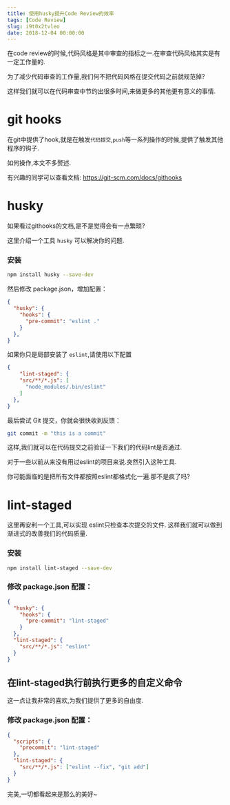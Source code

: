 ```yaml
---
title: 使用husky提升Code Review的效率
tags: [Code Review]
slug: i9t0x2tvleo
date: 2018-12-04 00:00:00
---
```


在code review的时候,代码风格是其中审查的指标之一.在审查代码风格其实是有一定工作量的.

为了减少代码审查的工作量,我们何不把代码风格在提交代码之前就规范掉?

这样我们就可以在代码审查中节约出很多时间,来做更多的其他更有意义的事情.

# git hooks
在git中提供了hook,就是在触发`代码提交`,`push`等一系列操作的时候,提供了触发其他程序的钩子.

如何操作,本文不多赘述.

有兴趣的同学可以查看文档: https://git-scm.com/docs/githooks

# husky

如果看过githooks的文档,是不是觉得会有一点繁琐?

这里介绍一个工具 `husky` 可以解决你的问题.

### 安装

``` bash
npm install husky --save-dev
```

然后修改 package.json，增加配置：

```json
{
  "husky": {
    "hooks": {
      "pre-commit": "eslint ."
    }
  },
}
```
如果你只是局部安装了 `eslint`,请使用以下配置

```json
{
    "lint-staged": {
    "src/**/*.js": [
      "node_modules/.bin/eslint"
    ]
  },
}
```


最后尝试 Git 提交，你就会很快收到反馈：

```bash
git commit -m "this is a commit"
```

这样,我们就可以在代码提交之前验证一下我们的代码lint是否通过.

对于一些以前从来没有用过eslint的项目来说.突然引入这种工具.

你可能面临的是把所有文件都按照eslint都格式化一遍.那不是疯了吗?


# lint-staged
这里再安利一个工具,可以实现 eslint只检查本次提交的文件.
这样我们就可以做到渐进式的改善我们的代码质量.

### 安装

```bash
npm install lint-staged --save-dev
```
### 修改 package.json 配置：

```json
{
  "husky": {
    "hooks": {
      "pre-commit": "lint-staged"
    }
  },
  "lint-staged": {
    "src/**/*.js": "eslint"
  }
}
```

## 在lint-staged执行前执行更多的自定义命令

这一点让我非常的喜欢,为我们提供了更多的自由度.

### 修改 package.json 配置：
```json
{
  "scripts": {
    "precommit": "lint-staged"
  },
  "lint-staged": {
    "src/**/*.js": ["eslint --fix", "git add"]
  }
}
```

完美,一切都看起来是那么的美好~